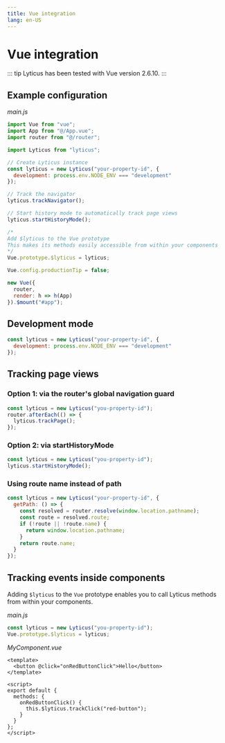 ```yaml
---
title: Vue integration
lang: en-US
---
```


# Vue integration

::: tip
Lyticus has been tested with Vue version 2.6.10.
:::

## Example configuration

_main.js_

```javascript
import Vue from "vue";
import App from "@/App.vue";
import router from "@/router";

import Lyticus from "lyticus";

// Create Lyticus instance
const lyticus = new Lyticus("your-property-id", {
  development: process.env.NODE_ENV === "development"
});

// Track the navigator
lyticus.trackNavigator();

// Start history mode to automatically track page views
lyticus.startHistoryMode();

/*
Add $lyticus to the Vue prototype
This makes its methods easily accessible from within your components
*/
Vue.prototype.$lyticus = lyticus;

Vue.config.productionTip = false;

new Vue({
  router,
  render: h => h(App)
}).$mount("#app");
```

## Development mode

```javascript
const lyticus = new Lyticus("your-property-id", {
  development: process.env.NODE_ENV === "development"
});
```

## Tracking page views

### Option 1: via the router's global navigation guard

```javascript
const lyticus = new Lyticus("you-property-id");
router.afterEach(() => {
  lyticus.trackPage();
});
```

### Option 2: via startHistoryMode

```javascript
const lyticus = new Lyticus("you-property-id");
lyticus.startHistoryMode();
```

### Using route name instead of path

```javascript
const lyticus = new Lyticus("your-property-id", {
  getPath: () => {
    const resolved = router.resolve(window.location.pathname);
    const route = resolved.route;
    if (!route || !route.name) {
      return window.location.pathname;
    }
    return route.name;
  }
});
```

## Tracking events inside components

Adding `$lyticus` to the `Vue` prototype enables you to call Lyticus methods from within your components.

_main.js_

```javascript
const lyticus = new Lyticus("you-property-id");
Vue.prototype.$lyticus = lyticus;
```

_MyComponent.vue_

```vue
<template>
  <button @click="onRedButtonClick">Hello</button>
</template>

<script>
export default {
  methods: {
    onRedButtonClick() {
      this.$lyticus.trackClick("red-button");
    }
  }
};
</script>
```
